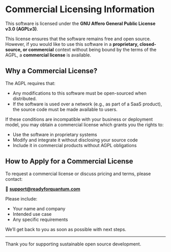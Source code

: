 # Commercial Licensing Information

This software is licensed under the **GNU Affero General Public License v3.0 (AGPLv3)**.

This license ensures that the software remains free and open source. However, if you would like to use this software in a **proprietary, closed-source, or commercial** context without being bound by the terms of the AGPL, a **commercial license** is available.

## Why a Commercial License?

The AGPL requires that:
- Any modifications to this software must be open-sourced when distributed.
- If the software is used over a network (e.g., as part of a SaaS product), the source code must be made available to users.

If these conditions are incompatible with your business or deployment model, you may obtain a commercial license which grants you the rights to:

- Use the software in proprietary systems
- Modify and integrate it without disclosing your source code
- Include it in commercial products without AGPL obligations

## How to Apply for a Commercial License

To request a commercial license or discuss pricing and terms, please contact:

📧 **support@readyforquantum.com**

Please include:
- Your name and company
- Intended use case
- Any specific requirements

We’ll get back to you as soon as possible with next steps.

---

Thank you for supporting sustainable open source development.

